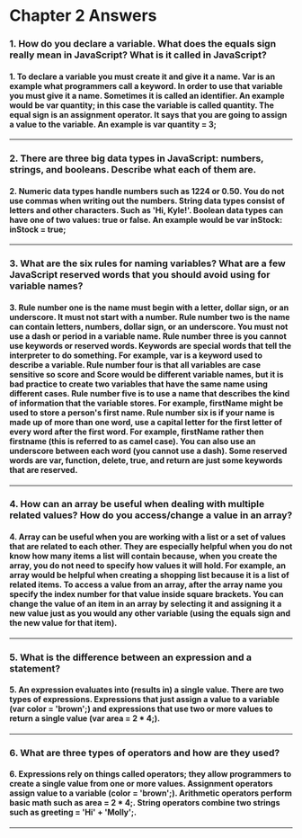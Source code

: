 # Chapter 2 Answers

### 1. How do you declare a variable. What does the equals sign really mean in JavaScript? What is it called in JavaScript?

#### 1. To declare a variable you must create it and give it a name. Var is an example what programmers call a keyword. In order to use that variable you must give it a name. Sometimes it is called an identifier. An example would be var quantity; in this case the variable is called quantity. The equal sign is an assignment operator. It says that you are going to assign a value to the variable. An example is var quantity = 3;
---
### 2. There are three big data types in JavaScript: numbers, strings, and booleans. Describe what each of them are.

#### 2. Numeric data types handle numbers such as 1224 or 0.50. You do not use commas when writing out the numbers. String data types consist of letters and other characters. Such as 'Hi, Kyle!'. Boolean data types can have one of two values: true or false. An example would be var inStock: inStock = true;
---
### 3. What are the six rules for naming variables? What are a few JavaScript reserved words that you should avoid using for variable names?

#### 3. Rule number one is the name must begin with a letter, dollar sign, or an underscore. It must not start with a number. Rule number two is the name can contain letters, numbers, dollar sign, or an underscore. You must not use a dash or period in a variable name. Rule number three is you cannot use keywords or reserved words. Keywords are special words that tell the interpreter to do something. For example, var is a keyword used to describe a variable. Rule number four is that all variables are case sensitive so score and Score would be different variable names, but it is bad practice to create two variables that have the same name using different cases. Rule number five is to use a name that describes the kind of information that the variable stores. For example, firstName might be used to store a person's first name. Rule number six is if your name is made up of more than one word, use a capital letter for the first letter of every word after the first word. For example, firstName rather then firstname (this is referred to as camel case). You can also use an underscore between each word (you cannot use a dash). Some reserved words are var, function, delete, true, and return are just some keywords that are reserved.
---
### 4. How can an array be useful when dealing with multiple related values? How do you access/change a value in an array?

#### 4. Array can be useful when you are working with a list or a set of values that are related to each other. They are especially helpful when you do not know how many items a list will contain because, when you create the array, you do not need to specify how values it will hold. For example, an array would be helpful when creating a shopping list because it is a list of related items. To access a value from an array, after the array name you specify the index number for that value inside square brackets. You can change the value of an item in an array by selecting it and assigning it a new value just as you would any other variable (using the equals sign and the new value for that item).
---
### 5. What is the difference between an expression and a statement?

#### 5. An expression evaluates into (results in) a single value. There are two types of expressions. Expressions that just assign a value to a variable (var color = 'brown';) and expressions that use two or more values to return a single value (var area = 2 * 4;).
---
### 6. What are three types of operators and how are they used?

#### 6. Expressions rely on things called operators; they allow programmers to create a single value from one or more values. Assignment operators assign value to a variable (color = 'brown';). Arithmetic operators perform basic math such as area = 2 * 4;. String operators combine two strings such as greeting = 'Hi' + 'Molly';.
---
